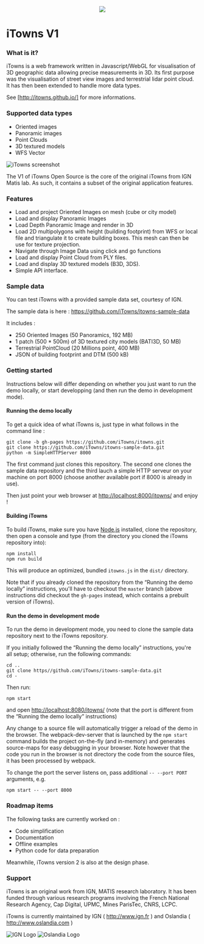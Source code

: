 
<p align="center">
<img src="http://www.itowns.fr/images/logo-itowns2XS.png" />
</p>

# iTowns V1

### What is it?

iTowns is a web framework written in Javascript/WebGL for visualisation of 3D geographic data allowing precise measurements in 3D.
Its first purpose was the visualisation of street view images and terrestrial lidar point cloud. It has then been extended to handle more data types.

See [http://itowns.github.io/] for more informations.

### Supported data types

- Oriented images
- Panoramic images
- Point Clouds
- 3D textured models
- WFS Vector

![iTowns screenshot](http://www.itowns.fr/videos/screenshotGIT.jpg)

The V1 of iTowns Open Source is the core of the original iTowns from IGN Matis lab. As such, it contains a subset of the original application features.

### Features

- Load and project Oriented Images on mesh (cube or city model)
- Load and display Panoramic Images
- Load Depth Panoramic Image and render in 3D
- Load 2D multipolygons with height (building footprint) from WFS or local file and triangulate it to create building boxes. This mesh can then be use for texture projection.
- Navigate through Image Data using click and go functions
- Load and display Point Cloud from PLY files.
- Load and display 3D textured models (B3D, 3DS).
- Simple API interface.

### Sample data

You can test iTowns with a provided sample data set, courtesy of IGN.

The sample data is here : https://github.com/iTowns/itowns-sample-data

It includes :

- 250 Oriented Images (50 Panoramics, 192 MB)
- 1 patch (500 * 500m) of 3D textured city models (BATI3D, 50 MB)
- Terrestrial PointCloud (20 Millions point, 400 MB)
- JSON of building footprint and DTM (500 kB)

### Getting started

Instructions below will differ depending on whether you just want to run the demo locally,
or start developping (and then run the demo in development mode).

#### Running the demo locally

To get a quick idea of what iTowns is, just type in what follows in the
command line :

```
git clone -b gh-pages https://github.com/iTowns/itowns.git
git clone https://github.com/iTowns/itowns-sample-data.git
python -m SimpleHTTPServer 8000
```

The first command just clones this repository. The second one clones the sample
data repository and the third lauch a simple HTTP serveur on your machine on
port 8000 (choose another available port if 8000 is already in use).

Then just point your web browser at [http://localhost:8000/itowns/](http://localhost:8000/itowns/) and enjoy !

#### Building iTowns

To build iTowns, make sure you have [Node.js](https://nodejs.org/) installed, clone the repository, then open a console and type
(from the directory you cloned the iTowns repository into):

```
npm install
npm run build
```

This will produce an optimized, bundled `itowns.js` in the `dist/` directory.

Note that if you already cloned the repository from the “Running the demo locally” instructions,
you'll have to checkout the `master` branch (above instructions did checkout the `gh-pages` instead,
which contains a prebuilt version of iTowns).

#### Run the demo in development mode

To run the demo in development mode, you need to clone the sample data repository next to the iTowns repository.

If you initially followed the “Running the demo locally” instructions, you're all setup;
otherwise, run the following commands:

```
cd ..
git clone https//github.com/iTowns/itowns-sample-data.git
cd -
```

Then run:

```
npm start
```

and open [http://localhost:8080/itowns/](http://localhost:8080/itowns/)
(note that the port is different from the “Running the demo locally” instructions)

Any change to a source file will automatically trigger a reload of the demo in the browser.
The webpack-dev-server that is launched by the `npm start` command builds the project on-the-fly
(and in-memory) and generates source-maps for easy debugging in your browser.
Note however that the code you run in the browser is not directory the code from the source files,
it has been processed by webpack.

To change the port the server listens on, pass additional `-- --port PORT` arguments, e.g.

```
npm start -- --port 8000
```

### Roadmap items

The following tasks are currently worked on :

- Code simplification
- Documentation
- Offline examples
- Python code for data preparation

Meanwhile, iTowns version 2 is also at the design phase.

### Support

iTowns is an original work from IGN, MATIS research laboratory.
It has been funded through various research programs involving the French National Research Agency, Cap Digital, UPMC, Mines ParisTec, CNRS, LCPC.

iTowns is currently maintained by IGN ( http://www.ign.fr ) and Oslandia ( http://www.oslandia.com )

![IGN Logo](https://raw.githubusercontent.com/iTowns/itowns/master/images/IGN_logo_2012.png)
![Oslandia Logo](https://raw.githubusercontent.com/iTowns/itowns/master/images/Oslandia_logo.png)
